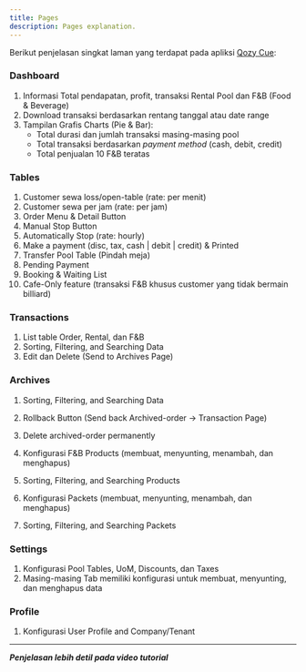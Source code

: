 ```yaml
---
title: Pages
description: Pages explanation.
---
```


Berikut penjelasan singkat laman yang terdapat pada apliksi [Qozy Cue](https://qozycue.com):

### Dashboard

1. Informasi Total pendapatan, profit, transaksi Rental Pool dan F&B (Food & Beverage)
2. Download transaksi berdasarkan rentang tanggal atau date range
3. Tampilan Grafis Charts (Pie & Bar):
   - Total durasi dan jumlah transaksi masing-masing pool
   - Total transaksi berdasarkan _payment method_ (cash, debit, credit)
   - Total penjualan 10 F&B teratas

### Tables

1. Customer sewa loss/open-table (rate: per menit)
2. Customer sewa per jam (rate: per jam)
3. Order Menu & Detail Button
4. Manual Stop Button
5. Automatically Stop (rate: hourly)
6. Make a payment (disc, tax, cash | debit | credit) & Printed
7. Transfer Pool Table (Pindah meja)
8. Pending Payment
9. Booking & Waiting List
10. Cafe-Only feature (transaksi F&B khusus customer yang tidak bermain billiard)

### Transactions

1. List table Order, Rental, dan F&B
2. Sorting, Filtering, and Searching Data
3. Edit dan Delete (Send to Archives Page)

### Archives

1. Sorting, Filtering, and Searching Data
2. Rollback Button (Send back Archived-order -> Transaction Page)
3. Delete archived-order permanently

4. Konfigurasi F&B Products (membuat, menyunting, menambah, dan menghapus)
5. Sorting, Filtering, and Searching Products
6. Konfigurasi Packets (membuat, menyunting, menambah, dan menghapus)
7. Sorting, Filtering, and Searching Packets

### Settings

1. Konfigurasi Pool Tables, UoM, Discounts, dan Taxes
2. Masing-masing Tab memiliki konfigurasi untuk membuat, menyunting, dan menghapus data

### Profile

1. Konfigurasi User Profile and Company/Tenant

---

_**Penjelasan lebih detil pada video tutorial**_

